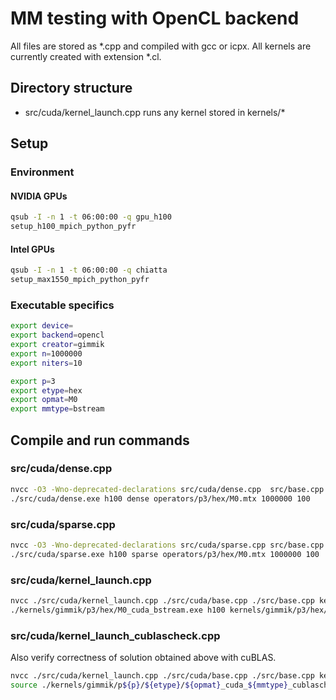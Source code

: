 # MM testing with OpenCL backend

All files are stored as *.cpp and compiled with gcc or icpx.
All kernels are currently created with extension *.cl.

## Directory structure
- src/cuda/kernel_launch.cpp runs any kernel stored in kernels/*

## Setup

### Environment


#### NVIDIA GPUs

```sh
qsub -I -n 1 -t 06:00:00 -q gpu_h100
setup_h100_mpich_python_pyfr

```
#### Intel GPUs

```sh
qsub -I -n 1 -t 06:00:00 -q chiatta
setup_max1550_mpich_python_pyfr 
```

### Executable specifics

```sh
export device=
export backend=opencl
export creator=gimmik
export n=1000000
export niters=10

export p=3
export etype=hex
export opmat=M0
export mmtype=bstream

```

## Compile and run commands

### src/cuda/dense.cpp

```bash
nvcc -O3 -Wno-deprecated-declarations src/cuda/dense.cpp  src/base.cpp src/cuda/base.cpp -x cu -o src/cuda/dense.exe  -lcublas
./src/cuda/dense.exe h100 dense operators/p3/hex/M0.mtx 1000000 100
```

### src/cuda/sparse.cpp

```bash
nvcc -O3 -Wno-deprecated-declarations src/cuda/sparse.cpp src/base.cpp src/cuda/base.cpp -x cu -o src/cuda/sparse.exe -lcublas -lcusparse
./src/cuda/sparse.exe h100 sparse operators/p3/hex/M0.mtx 1000000 100
```

### src/cuda/kernel_launch.cpp

```bash
nvcc ./src/cuda/kernel_launch.cpp ./src/cuda/base.cpp ./src/base.cpp kernels/gimmik/p3/hex/M0_cuda_bstream-msplit.cpp -x cu  -o kernels/gimmik/p3/hex/M0_cuda_bstream-msplit.exe
./kernels/gimmik/p3/hex/M0_cuda_bstream.exe h100 kernels/gimmik/p3/hex/M0_cuda_bstream.cpp 1000000 10
```

### src/cuda/kernel_launch_cublascheck.cpp

Also verify correctness of solution obtained above with cuBLAS.

```bash
nvcc ./src/cuda/kernel_launch.cpp ./src/cuda/base.cpp ./src/base.cpp kernels/gimmik/p${p}/${etype}/${opmat}_cuda_${mmtype}.cpp -x cu  -o kernels/gimmik/p${p}/${etype}/${opmat}_cuda_${mmtype}_cublascheck.exe -lcublas
source ./kernels/gimmik/p${p}/${etype}/${opmat}_cuda_${mmtype}_cublascheck.exe h100 kernels/gimmik/p${p}/${etype}/${opmat}_cuda_${mmtype}.cpp 1000000 10
```
